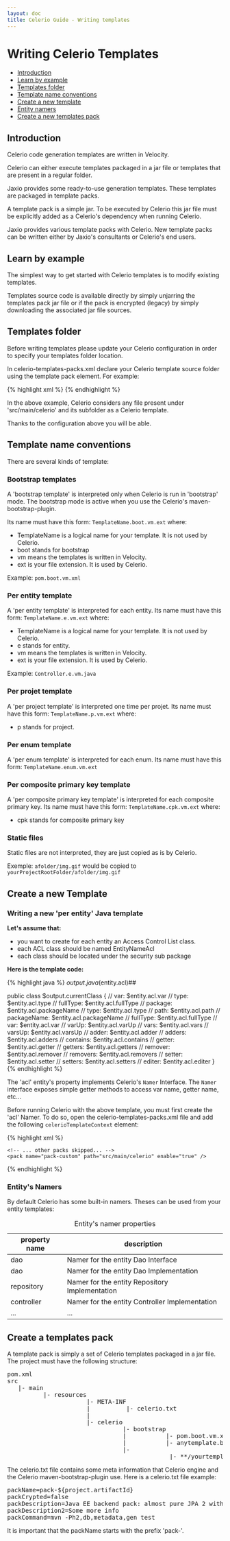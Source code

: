 ```yaml
---
layout: doc
title: Celerio Guide - Writing templates
---
```


Writing Celerio Templates
=========================

* [Introduction](#intro)
* [Learn by example](#learn-by-example)
* [Templates folder](#templates-folder)
* [Template name conventions](#template-name-conventions)
* [Create a new template](#create-new-template)
* [Entity namers](#entity-namers)
* [Create a new templates pack](#create-templates-pack)


<a name="intro"></a>
Introduction
------------

Celerio code generation templates are written in Velocity.

Celerio can either execute templates packaged in a jar file or templates that are present in a regular folder.

Jaxio provides some ready-to-use generation templates.
These templates are packaged in template packs.

A template pack is a simple jar. To be executed by Celerio this jar file must be explicitly added
as a Celerio's dependency when running Celerio.

Jaxio provides various template packs with Celerio. New template packs can be
written either by Jaxio's consultants or Celerio's end users.

<a name="learn-by-example"></a>
Learn by example
----------------

The simplest way to get started with Celerio templates is to modify existing templates.

Templates source code is available directly by simply unjarring the templates pack jar file
or if the pack is encrypted (legacy) by simply downloading the associated jar file sources.

<a name="templates-folder"></a>
Templates folder
----------------
Before writing templates please update your Celerio configuration in order to specify your templates folder location.

In celerio-templates-packs.xml declare your Celerio template source folder using the template pack element.
For example:

{% highlight xml %}
<packs>
	<!-- ... other packs skipped... -->
	<pack name="pack-custom" path="src/main/celerio" enable="true" />
</packs>
{% endhighlight %}

In the above example, Celerio considers any file present under 'src/main/celerio' and its subfolder as a Celerio template.

Thanks to the configuration above you will be able. 

<a name="template-name-conventions"></a>
Template name conventions
-------------------------

There are several kinds of template:

### Bootstrap templates

A 'bootstrap template' is interpreted only when Celerio is run in 'bootstrap' mode.
The bootstrap mode is active when you use the Celerio's maven-bootstrap-plugin.

Its name must have this form: `TemplateName.boot.vm.ext` where:

* TemplateName is a logical name for your template. It is not used by Celerio.
* boot stands for bootstrap
* vm means the templates is written in Velocity.
* ext is your file extension. It is used by Celerio.

Example: `pom.boot.vm.xml`

### Per entity template

A 'per entity template' is interpreted for each entity.
Its name must have this form: `TemplateName.e.vm.ext` where:

* TemplateName is a logical name for your template. It is not used by Celerio.
* e stands for entity.
* vm means the templates is written in Velocity.
* ext is your file extension. It is used by Celerio.

Example: `Controller.e.vm.java`

### Per projet template

A 'per project template' is interpreted one time per projet.
Its name must have this form: `TemplateName.p.vm.ext` where:

* p stands for project.

### Per enum template

A 'per enum template' is interpreted for each enum.
Its name must have this form: `TemplateName.enum.vm.ext`

### Per composite primary key template

A 'per composite primary key template' is interpreted for each composite primary key.
Its name must have this form: `TemplateName.cpk.vm.ext` where:

* cpk stands for composite primary key

### Static files

Static files are not interpreted, they are just copied as is by Celerio.

Exemple: `afolder/img.gif` would be copied to `yourProjectRootFolder/afolder/img.gif` 

<a name="create-new-template"></a>
Create a new Template
----------------------

### Writing a new 'per entity' Java template

**Let's assume that:**

* you want to create for each entity an Access Control List class.
* each ACL class should be named EntityNameAcl
* each class should be located under the security sub package

**Here is the template code:**

{% highlight java %}
$output.java($entity.acl)##

public class $output.currentClass {
    // var: $entity.acl.var
    // type: $entity.acl.type
    // fullType: $entity.acl.fullType
    // package: $entity.acl.packageName
	// type: $entity.acl.type
	// path: $entity.acl.path
	// packageName: $entity.acl.packageName
	// fullType: $entity.acl.fullType
	// var: $entity.acl.var
	// varUp: $entity.acl.varUp
	// vars: $entity.acl.vars
	// varsUp: $entity.acl.varsUp
	// adder: $entity.acl.adder
	// adders: $entity.acl.adders
	// contains: $entity.acl.contains
	// getter: $entity.acl.getter
	// getters: $entity.acl.getters
	// remover: $entity.acl.remover
	// removers: $entity.acl.removers
	// setter: $entity.acl.setter
	// setters: $entity.acl.setters
	// editer: $entity.acl.editer
}
{% endhighlight %}

The 'acl' entity's property implements Celerio's `Namer` Interface.
The `Namer` interface exposes simple getter methods to access var name, getter name, etc...

Before running Celerio with the above template, you must first create the 'acl' Namer.
To do so, open the celerio-templates-packs.xml file and add the following `celerioTemplateContext` element:

{% highlight xml %}
<packs>
	<celerioTemplateContext>
		<entityContextProperties>
			<entityContextProperty property="acl" subPackage="security" suffix="Acl"/>
		</entityContextProperties>			
	</celerioTemplateContext>

	<!-- ... other packs skipped... -->
	<pack name="pack-custom" path="src/main/celerio" enable="true" />
</packs>
{% endhighlight %}

<a name="entity-namers"></a>
### Entity's Namers

By default Celerio has some built-in namers. Theses can be used from your entity templates:

<table class="table table-bordered table-striped">
	<caption>Entity's namer properties</caption>
	<thead>
	<tr>
		<th>property name</th>
		<th>description</th>
	</tr>
	</thead>
	<tbody>	
	<tr>
		<td>dao</td>
		<td>Namer for the entity Dao Interface</td>
	</tr>
	<tr>
		<td>dao</td>
		<td>Namer for the entity Dao Implementation</td>
	</tr>
	<tr>
		<td>repository</td>
		<td>Namer for the entity Repository Implementation</td>
	</tr>
	<tr>
		<td>controller</td>
		<td>Namer for the entity Controller Implementation</td>
	</tr>
		<td>...</td>
		<td>...</td>
	</tr>
	</tbody>
</table>	

<a name="create-templates-pack"></a>
Create a templates pack
-----------------------

A template pack is simply a set of Celerio templates packaged in a jar file.
The project must have the following structure:   

<pre>
pom.xml
src
   |- main
          |- resources
                      |- META-INF
                      |          |- celerio.txt
                      |       
                      |- celerio
                                |- bootstrap
                                |           |- pom.boot.vm.xml
                                |           |- anytemplate.boot.vm.xml
                                |- <packName>
                                             |- **/yourtemplate.e.vm.java
</pre>

The celerio.txt file contains some meta information that Celerio engine and the Celerio maven-bootstrap-plugin use.
Here is a celerio.txt file example:

<pre>
packName=pack-${project.artifactId}
packCrypted=false
packDescription=Java EE backend pack: almost pure JPA 2 with Hibernate 4. No Spring at all. CDI.
packDescription2=Some more info
packCommand=mvn -Ph2,db,metadata,gen test
</pre>

It is important that the packName starts with the prefix 'pack-'.
